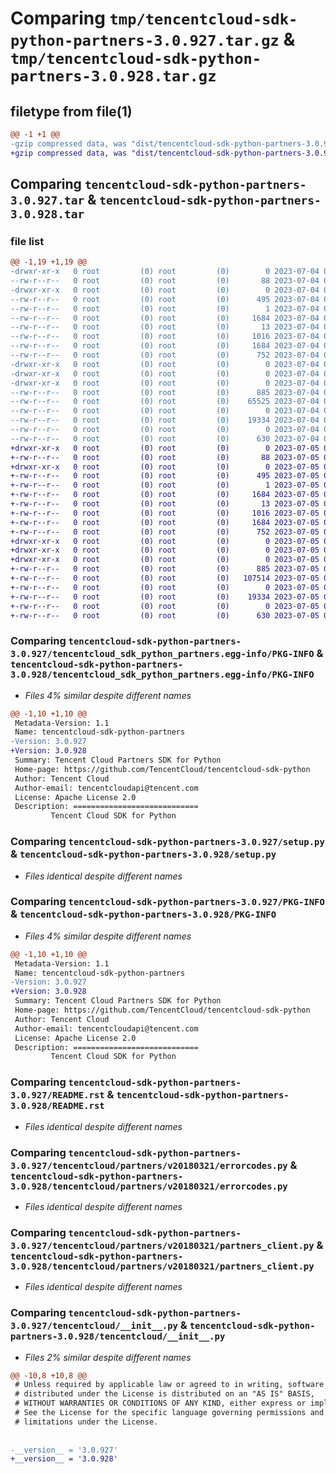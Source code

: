 # Comparing `tmp/tencentcloud-sdk-python-partners-3.0.927.tar.gz` & `tmp/tencentcloud-sdk-python-partners-3.0.928.tar.gz`

## filetype from file(1)

```diff
@@ -1 +1 @@
-gzip compressed data, was "dist/tencentcloud-sdk-python-partners-3.0.927.tar", last modified: Tue Jul  4 00:27:04 2023, max compression
+gzip compressed data, was "dist/tencentcloud-sdk-python-partners-3.0.928.tar", last modified: Wed Jul  5 00:30:56 2023, max compression
```

## Comparing `tencentcloud-sdk-python-partners-3.0.927.tar` & `tencentcloud-sdk-python-partners-3.0.928.tar`

### file list

```diff
@@ -1,19 +1,19 @@
-drwxr-xr-x   0 root         (0) root         (0)        0 2023-07-04 00:27:04.000000 tencentcloud-sdk-python-partners-3.0.927/
--rw-r--r--   0 root         (0) root         (0)       88 2023-07-04 00:27:04.000000 tencentcloud-sdk-python-partners-3.0.927/setup.cfg
-drwxr-xr-x   0 root         (0) root         (0)        0 2023-07-04 00:27:04.000000 tencentcloud-sdk-python-partners-3.0.927/tencentcloud_sdk_python_partners.egg-info/
--rw-r--r--   0 root         (0) root         (0)      495 2023-07-04 00:27:04.000000 tencentcloud-sdk-python-partners-3.0.927/tencentcloud_sdk_python_partners.egg-info/SOURCES.txt
--rw-r--r--   0 root         (0) root         (0)        1 2023-07-04 00:27:04.000000 tencentcloud-sdk-python-partners-3.0.927/tencentcloud_sdk_python_partners.egg-info/dependency_links.txt
--rw-r--r--   0 root         (0) root         (0)     1684 2023-07-04 00:27:04.000000 tencentcloud-sdk-python-partners-3.0.927/tencentcloud_sdk_python_partners.egg-info/PKG-INFO
--rw-r--r--   0 root         (0) root         (0)       13 2023-07-04 00:27:04.000000 tencentcloud-sdk-python-partners-3.0.927/tencentcloud_sdk_python_partners.egg-info/top_level.txt
--rw-r--r--   0 root         (0) root         (0)     1016 2023-07-04 00:27:04.000000 tencentcloud-sdk-python-partners-3.0.927/setup.py
--rw-r--r--   0 root         (0) root         (0)     1684 2023-07-04 00:27:04.000000 tencentcloud-sdk-python-partners-3.0.927/PKG-INFO
--rw-r--r--   0 root         (0) root         (0)      752 2023-07-04 00:27:04.000000 tencentcloud-sdk-python-partners-3.0.927/README.rst
-drwxr-xr-x   0 root         (0) root         (0)        0 2023-07-04 00:27:04.000000 tencentcloud-sdk-python-partners-3.0.927/tencentcloud/
-drwxr-xr-x   0 root         (0) root         (0)        0 2023-07-04 00:27:04.000000 tencentcloud-sdk-python-partners-3.0.927/tencentcloud/partners/
-drwxr-xr-x   0 root         (0) root         (0)        0 2023-07-04 00:27:04.000000 tencentcloud-sdk-python-partners-3.0.927/tencentcloud/partners/v20180321/
--rw-r--r--   0 root         (0) root         (0)      885 2023-07-04 00:27:04.000000 tencentcloud-sdk-python-partners-3.0.927/tencentcloud/partners/v20180321/errorcodes.py
--rw-r--r--   0 root         (0) root         (0)    65525 2023-07-04 00:27:04.000000 tencentcloud-sdk-python-partners-3.0.927/tencentcloud/partners/v20180321/models.py
--rw-r--r--   0 root         (0) root         (0)        0 2023-07-04 00:27:04.000000 tencentcloud-sdk-python-partners-3.0.927/tencentcloud/partners/v20180321/__init__.py
--rw-r--r--   0 root         (0) root         (0)    19334 2023-07-04 00:27:04.000000 tencentcloud-sdk-python-partners-3.0.927/tencentcloud/partners/v20180321/partners_client.py
--rw-r--r--   0 root         (0) root         (0)        0 2023-07-04 00:27:04.000000 tencentcloud-sdk-python-partners-3.0.927/tencentcloud/partners/__init__.py
--rw-r--r--   0 root         (0) root         (0)      630 2023-07-04 00:27:04.000000 tencentcloud-sdk-python-partners-3.0.927/tencentcloud/__init__.py
+drwxr-xr-x   0 root         (0) root         (0)        0 2023-07-05 00:30:56.000000 tencentcloud-sdk-python-partners-3.0.928/
+-rw-r--r--   0 root         (0) root         (0)       88 2023-07-05 00:30:56.000000 tencentcloud-sdk-python-partners-3.0.928/setup.cfg
+drwxr-xr-x   0 root         (0) root         (0)        0 2023-07-05 00:30:56.000000 tencentcloud-sdk-python-partners-3.0.928/tencentcloud_sdk_python_partners.egg-info/
+-rw-r--r--   0 root         (0) root         (0)      495 2023-07-05 00:30:56.000000 tencentcloud-sdk-python-partners-3.0.928/tencentcloud_sdk_python_partners.egg-info/SOURCES.txt
+-rw-r--r--   0 root         (0) root         (0)        1 2023-07-05 00:30:56.000000 tencentcloud-sdk-python-partners-3.0.928/tencentcloud_sdk_python_partners.egg-info/dependency_links.txt
+-rw-r--r--   0 root         (0) root         (0)     1684 2023-07-05 00:30:56.000000 tencentcloud-sdk-python-partners-3.0.928/tencentcloud_sdk_python_partners.egg-info/PKG-INFO
+-rw-r--r--   0 root         (0) root         (0)       13 2023-07-05 00:30:56.000000 tencentcloud-sdk-python-partners-3.0.928/tencentcloud_sdk_python_partners.egg-info/top_level.txt
+-rw-r--r--   0 root         (0) root         (0)     1016 2023-07-05 00:30:56.000000 tencentcloud-sdk-python-partners-3.0.928/setup.py
+-rw-r--r--   0 root         (0) root         (0)     1684 2023-07-05 00:30:56.000000 tencentcloud-sdk-python-partners-3.0.928/PKG-INFO
+-rw-r--r--   0 root         (0) root         (0)      752 2023-07-05 00:30:56.000000 tencentcloud-sdk-python-partners-3.0.928/README.rst
+drwxr-xr-x   0 root         (0) root         (0)        0 2023-07-05 00:30:56.000000 tencentcloud-sdk-python-partners-3.0.928/tencentcloud/
+drwxr-xr-x   0 root         (0) root         (0)        0 2023-07-05 00:30:56.000000 tencentcloud-sdk-python-partners-3.0.928/tencentcloud/partners/
+drwxr-xr-x   0 root         (0) root         (0)        0 2023-07-05 00:30:56.000000 tencentcloud-sdk-python-partners-3.0.928/tencentcloud/partners/v20180321/
+-rw-r--r--   0 root         (0) root         (0)      885 2023-07-05 00:30:56.000000 tencentcloud-sdk-python-partners-3.0.928/tencentcloud/partners/v20180321/errorcodes.py
+-rw-r--r--   0 root         (0) root         (0)   107514 2023-07-05 00:30:56.000000 tencentcloud-sdk-python-partners-3.0.928/tencentcloud/partners/v20180321/models.py
+-rw-r--r--   0 root         (0) root         (0)        0 2023-07-05 00:30:56.000000 tencentcloud-sdk-python-partners-3.0.928/tencentcloud/partners/v20180321/__init__.py
+-rw-r--r--   0 root         (0) root         (0)    19334 2023-07-05 00:30:56.000000 tencentcloud-sdk-python-partners-3.0.928/tencentcloud/partners/v20180321/partners_client.py
+-rw-r--r--   0 root         (0) root         (0)        0 2023-07-05 00:30:56.000000 tencentcloud-sdk-python-partners-3.0.928/tencentcloud/partners/__init__.py
+-rw-r--r--   0 root         (0) root         (0)      630 2023-07-05 00:30:56.000000 tencentcloud-sdk-python-partners-3.0.928/tencentcloud/__init__.py
```

### Comparing `tencentcloud-sdk-python-partners-3.0.927/tencentcloud_sdk_python_partners.egg-info/PKG-INFO` & `tencentcloud-sdk-python-partners-3.0.928/tencentcloud_sdk_python_partners.egg-info/PKG-INFO`

 * *Files 4% similar despite different names*

```diff
@@ -1,10 +1,10 @@
 Metadata-Version: 1.1
 Name: tencentcloud-sdk-python-partners
-Version: 3.0.927
+Version: 3.0.928
 Summary: Tencent Cloud Partners SDK for Python
 Home-page: https://github.com/TencentCloud/tencentcloud-sdk-python
 Author: Tencent Cloud
 Author-email: tencentcloudapi@tencent.com
 License: Apache License 2.0
 Description: ============================
         Tencent Cloud SDK for Python
```

### Comparing `tencentcloud-sdk-python-partners-3.0.927/setup.py` & `tencentcloud-sdk-python-partners-3.0.928/setup.py`

 * *Files identical despite different names*

### Comparing `tencentcloud-sdk-python-partners-3.0.927/PKG-INFO` & `tencentcloud-sdk-python-partners-3.0.928/PKG-INFO`

 * *Files 4% similar despite different names*

```diff
@@ -1,10 +1,10 @@
 Metadata-Version: 1.1
 Name: tencentcloud-sdk-python-partners
-Version: 3.0.927
+Version: 3.0.928
 Summary: Tencent Cloud Partners SDK for Python
 Home-page: https://github.com/TencentCloud/tencentcloud-sdk-python
 Author: Tencent Cloud
 Author-email: tencentcloudapi@tencent.com
 License: Apache License 2.0
 Description: ============================
         Tencent Cloud SDK for Python
```

### Comparing `tencentcloud-sdk-python-partners-3.0.927/README.rst` & `tencentcloud-sdk-python-partners-3.0.928/README.rst`

 * *Files identical despite different names*

### Comparing `tencentcloud-sdk-python-partners-3.0.927/tencentcloud/partners/v20180321/errorcodes.py` & `tencentcloud-sdk-python-partners-3.0.928/tencentcloud/partners/v20180321/errorcodes.py`

 * *Files identical despite different names*

### Comparing `tencentcloud-sdk-python-partners-3.0.927/tencentcloud/partners/v20180321/partners_client.py` & `tencentcloud-sdk-python-partners-3.0.928/tencentcloud/partners/v20180321/partners_client.py`

 * *Files identical despite different names*

### Comparing `tencentcloud-sdk-python-partners-3.0.927/tencentcloud/__init__.py` & `tencentcloud-sdk-python-partners-3.0.928/tencentcloud/__init__.py`

 * *Files 2% similar despite different names*

```diff
@@ -10,8 +10,8 @@
 # Unless required by applicable law or agreed to in writing, software
 # distributed under the License is distributed on an "AS IS" BASIS,
 # WITHOUT WARRANTIES OR CONDITIONS OF ANY KIND, either express or implied.
 # See the License for the specific language governing permissions and
 # limitations under the License.
 
 
-__version__ = '3.0.927'
+__version__ = '3.0.928'
```

